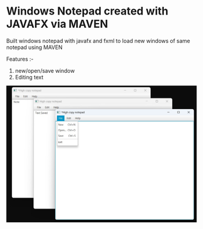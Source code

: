 # Windows Notepad created with JAVAFX via MAVEN

Built windows notepad with javafx and fxml to load new windows of same notepad using MAVEN

Features :-

1. new/open/save window
1. Editing text

![Alt text](Demo.jpg?raw=true "Notepad")